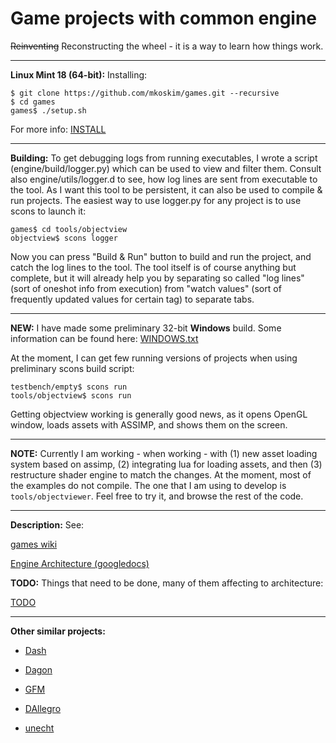 Game projects with common engine
================================

~~Reinventing~~ Reconstructing the wheel - it is a way to learn how
things work.

---

**Linux Mint 18 (64-bit):** Installing:

```
$ git clone https://github.com/mkoskim/games.git --recursive
$ cd games
games$ ./setup.sh
```

For more info: [INSTALL](https://github.com/mkoskim/games/blob/master/INSTALL)

---

**Building:** To get debugging logs from running executables, I wrote a script (engine/build/logger.py) which can be used to view and filter them. Consult also engine/utils/logger.d to see, how log lines are sent from executable to the tool. As I want this tool to be persistent, it can also be used to compile & run projects. The easiest way to use logger.py for any project is to use scons to launch it:

```
games$ cd tools/objectview
objectview$ scons logger
```

Now you can press "Build & Run" button to build and run the project, and catch the log lines to the tool. The tool itself is of course anything but complete, but it will already help you by separating so called "log lines" (sort of oneshot info from execution) from "watch values" (sort of frequently updated values for certain tag) to separate tabs.

---

**NEW:** I have made some preliminary 32-bit **Windows** build. Some information can be found here: [WINDOWS.txt](https://github.com/mkoskim/games/blob/master/WINDOWS.txt)

At the moment, I can get few running versions of projects when using preliminary scons build script:

```
testbench/empty$ scons run
tools/objectview$ scons run
```

Getting objectview working is generally good news, as it opens OpenGL window, loads assets with ASSIMP, and shows them on the screen.

---

**NOTE:** Currently I am working - when working - with (1) new asset loading system based on assimp, (2) integrating lua for loading assets, and then (3) restructure shader engine to match the changes. At the moment, most of the examples do not compile. The one that I am using to develop is `tools/objectviewer`. Feel free to try it, and browse the rest of the code.

---

**Description:** See:

[games wiki](https://github.com/mkoskim/games/wiki)

[Engine Architecture (googledocs)](https://drive.google.com/open?id=1naIU1XoFX2Qmj-EIo02rn3QQdQ-95cXKt9H4fcCajGo&authuser=0)

**TODO:** Things that need to be done, many of them affecting to architecture:

[TODO](https://github.com/mkoskim/games/blob/master/engine/doc/TODO)

---

**Other similar projects:**

* [Dash](https://github.com/Circular-Studios/Dash)

* [Dagon](https://github.com/gecko0307/dagon)

* [GFM](https://github.com/d-gamedev-team/gfm)

* [DAllegro](https://github.com/SiegeLord/DAllegro5)

* [unecht](https://github.com/Extrawurst/unecht)
